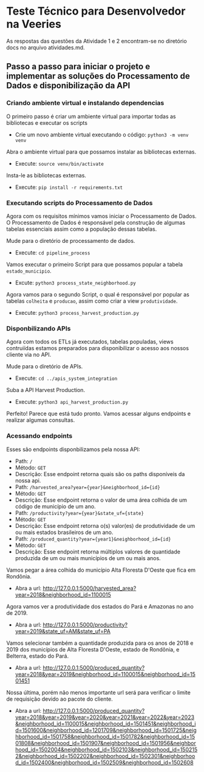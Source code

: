 # Teste Técnico para Desenvolvedor na Veeries

As respostas das questões da Atividade 1 e 2 encontram-se no diretório docs no arquivo atividades.md.

## Passo a passo para iniciar o projeto e implementar as soluções do Processamento de Dados e disponibilização da API

### Criando ambiente virtual e instalando dependencias

O primeiro passo é criar um ambiente virtual para importar todas as bibliotecas e executar os scripts
 - Crie um novo ambiente virtual executando o código: `python3 -m venv venv`

Abra o ambiente virtual para que possamos instalar as bibliotecas externas.
 - Execute: `source venv/bin/activate`

Insta-le as bibliotecas externas.
 - Execute: `pip install -r requirements.txt`


### Executando scripts do Processamento de Dados

Agora com os requisitos mínimos vamos iniciar o Processamento de Dados.
O Processamento de Dados é responsável pela construção de algumas tabelas essenciais assim como a população dessas tabelas.

Mude para o diretório de processamento de dados.
 - Execute: `cd pipeline_process`

Vamos executar o primeiro Script para que possamos popular a tabela `estado_municipio`.
 - Excute: `python3 process_state_neighborhood.py`

Agora vamos para o segundo Script, o qual é responsável por popular as tabelas `colheita` e `producao`, assim como criar a view `produtividade`.
 - Execute: `python3 process_harvest_production.py`

### Disponbilizando APIs

Agora com todos os ETLs já executados, tabelas populadas, views contruiídas estamos preparados para disponibilizar o acesso aos nossos cliente via no API.

Mude para o diretório de APIs.
 - Execute: `cd ../apis_system_integration`

Suba a API Harvest Production.
 - Execute: `python3 api_harvest_production.py`

Perfeito!
Parece que está tudo pronto. Vamos acessar alguns endpoints e realizar algumas consultas.

### Acessando endpoints

Esses são endpoints disponbilizamos pela nossa API:
 - Path: `/`
  - Método: `GET`
  - Descrição: Esse endpoint retorna quais são os paths disponíveis da nossa api.
 - Path: `/harvested_area?year={year}&neighborhood_id={id}`
  - Método: `GET`
  - Descrição: Esse endpoint retorna o valor de uma área colhida de um código de município de um ano.
 - Path: `/productivity?year={year}&state_uf={state}`
  - Método: `GET`
  - Descrição: Esse endpoint retorna o(s) valor(es) de produtividade de um ou mais estados brasileiros de um ano.
 - Path: `/produced_quantity?year={year1}&neighborhood_id={id}`
  - Método: `GET`
  - Descrição: Esse endpoint retorna múltiplos valores de quantidade produzida de um ou mais municípios de um ou mais anos.

Vamos pegar a área colhida do município Alta Floresta D'Oeste que fica em Rondônia.
 - Abra a url: http://127.0.0.1:5000/harvested_area?year=2018&neighborhood_id=1100015

Agora vamos ver a produtividade dos estados do Pará e Amazonas no ano de 2019.
 - Abra a url: http://127.0.0.1:5000/productivity?year=2019&state_uf=AM&state_uf=PA

Vamos selecionar também a quantidade produzida para os anos de 2018 e 2019 dos municípios de Alta Floresta D'Oeste, estado de Rondônia, e Belterra, estado do Pará.
 - Abra a url: http://127.0.0.1:5000/produced_quantity?year=2018&year=2019&neighborhood_id=1100015&neighborhood_id=1501451

Nossa última, porém não menos importante url será para verificar o limite de requisição devido ao pacote do cliente.
 - Abra a url: http://127.0.0.1:5000/produced_quantity?year=2018&year=2019&year=2020&year=2021&year=2022&year=2023&neighborhood_id=1100015&neighborhood_id=1501451&neighborhood_id=1501600&neighborhood_id=1201709&neighborhood_id=1501725&neighborhood_id=1501758&neighborhood_id=1501782&neighborhood_id=1501808&neighborhood_id=1501907&neighborhood_id=1501956&neighborhood_id=1502004&neighborhood_id=1502103&neighborhood_id=1502152&neighborhood_id=1502202&neighborhood_id=1502301&neighborhood_id=1502400&neighborhood_id=1502509&neighborhood_id=1502608